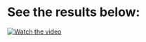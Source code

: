# See the results below:

[![Watch the video](https://user-images.githubusercontent.com/71460155/231965681-808a3b8c-aa90-4779-bd45-08a0bb77e28d.png)](https://www.loom.com/share/60ff5fc8ecce46eabbff7a871acb7eff)
